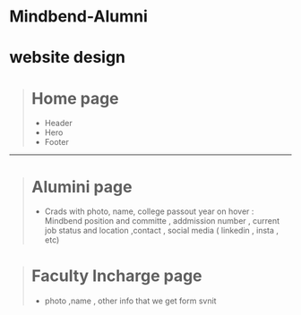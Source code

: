 # Mindbend-Alumni
# website design
> # Home page
> - Header
> - Hero
> - Footer
<hr></hr>

> # Alumini page
> - Crads with photo, name, college passout year
 on hover : Mindbend position and committe , addmission number , current job status and location ,contact , social media ( linkedin , insta , etc)

># Faculty Incharge page
> - photo ,name , other info that we get form svnit  



